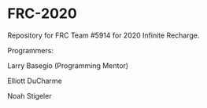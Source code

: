# FRC-2020
Repository for FRC Team #5914 for 2020 Infinite Recharge.

Programmers:

Larry Basegio (Programming Mentor)

Elliott DuCharme

Noah Stigeler
